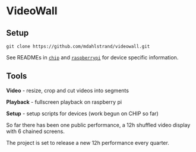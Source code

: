 # VideoWall

## Setup

`git clone https://github.com/mdahlstrand/videowall.git`

See READMEs in [`chip`](chip/README.md) and [`raspberrypi`](raspberrypi/README.md) for device specific information.

## Tools

**Video** - resize, crop and cut videos into segments

**Playback** - fullscreen playback on raspberry pi

**Setup** - setup scripts for devices (work begun on CHIP so far)

So far there has been one public performance, a 12h shuffled video display with 6 chained screens.

The project is set to release a new 12h performance every quarter.
